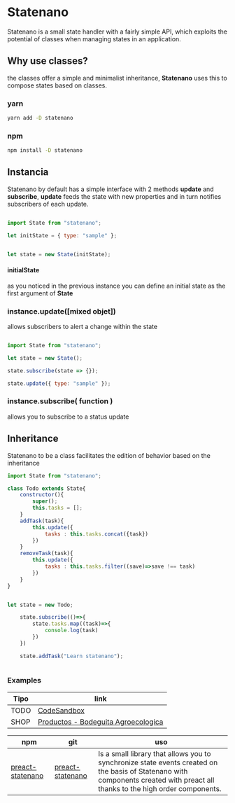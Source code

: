 # Statenano

Statenano is a small state handler with a fairly simple API, which exploits the potential of classes when managing states in an application.

## Why use classes?

the classes offer a simple and minimalist inheritance, **Statenano** uses this to compose states based on classes.

### yarn

```bash
yarn add -D statenano
```
### npm

```bash
npm install -D statenano
```

## Instancia

Statenano by default has a simple interface with 2 methods **update** and **subscribe**, **update** feeds the state with new properties and in turn notifies subscribers of each update.

```javascript

import State from "statenano";

let initState = { type: "sample" };


let state = new State(initState);

```
#### initialState

as you noticed in the previous instance you can define an initial state as the first argument of **State**

### instance.update([mixed objet])

allows subscribers to alert a change within the state

```javascript

import State from "statenano";

let state = new State();

state.subscribe(state => {});

state.update({ type: "sample" });

```

### instance.subscribe( function ) 

allows you to subscribe to a status update

## Inheritance 

Statenano to be a class facilitates the edition of behavior based on the inheritance

```javascript
import State from "statenano";

class Todo extends State{
    constructor(){
        super();
        this.tasks = [];
    }
    addTask(task){
        this.update({
            tasks : this.tasks.concat({task})
        })
    }
    removeTask(task){
        this.update({
            tasks : this.tasks.filter((save)=>save !== task)
        })
    }
}


let state = new Todo;

    state.subscribe(()=>{
        state.tasks.map((task)=>{
            console.log(task)
        })
    })

    state.addTask("Learn statenano");
    
```

### Examples

| Tipo | link |
|------|-----|
|TODO|[CodeSandbox](https://codesandbox.io/s/3vomp01rkp)|
|SHOP|[Productos - Bodeguita Agroecologica](http://www.bodeguitaagroecologica.cl/producto/)|


| npm | git | uso |
|-----|-----|-----|
| [preact-statenano](https://www.npmjs.com/package/preact-statenano) | [preact-statenano](https://github.com/UpperCod/preact-statenano) | Is a small library that allows you to synchronize state events created on the basis of Statenano with components created with preact all thanks to the high order components. |

